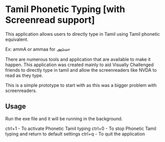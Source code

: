 # Tamil Phonetic Typing [with Screenread support]
This application allows users to directly type in Tamil using Tamil phonetic equivalent.

Ex: ammA or ammaa for அம்மா

There are numerous tools and application that are available to make it happen. 
This application was created mainly to aid Visually Challenged friends to directly type in tamil and allow the screenreaders like NVDA to read as they type.

This is a simple prototype to start with as this was a bigger problem with screenreaders.


## Usage
Run the exe file and it will be running in the background.

ctrl+1 - To activate Phonetic Tamil typing
ctrl+0 - To stop Phonetic Tamil typing and return to default settings
ctrl+q - To quit the application